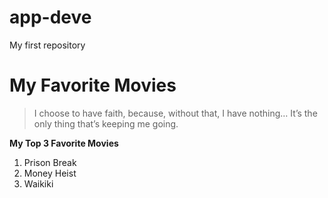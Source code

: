 # app-deve
My first repository
# My Favorite Movies
>I choose to have faith, because, without that, I have nothing… It’s the only thing that’s keeping me going.

**My Top 3 Favorite Movies**
1. Prison Break
2. Money Heist
3. Waikiki
